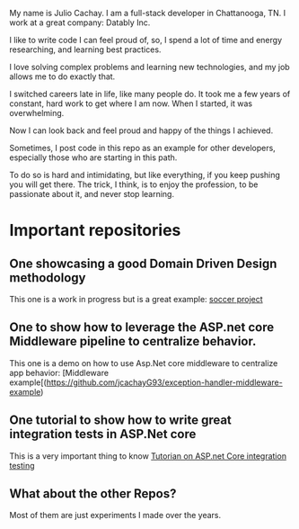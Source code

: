 My name is Julio Cachay. I am a full-stack developer in Chattanooga, TN. I work at a great company: Datably Inc.

I like to write code I can feel proud of, so, I spend a lot of time and energy researching, and learning best practices. 

I love solving complex problems and learning new technologies, and my job allows me to do exactly that.

I switched careers late in life, like many people do. It took me a few years of constant, hard work to get where I am now. When I started, it was overwhelming.

Now I can look back and feel proud and happy of the things I achieved.

Sometimes, I post code in this repo as an example for other developers, especially those who are starting in this path. 

To do so is hard and intimidating, but like everything, if you keep pushing you will get there. The trick, I think, is to enjoy the profession, to be passionate about it, and never stop learning.

# Important repositories
## One showcasing a good Domain Driven Design methodology
This one is a work in progress but is a great example: [soccer project](https://github.com/jcachayG93/soccer-time)

## One to show how to leverage the ASP.net core Middleware pipeline to centralize behavior.
This one is a demo on how to use Asp.Net core middleware to centralize app behavior: [Middleware example[(https://github.com/jcachayG93/exception-handler-middleware-example)

## One tutorial to show how to write great integration tests in ASP.Net core
This is a very important thing to know
[Tutorian on ASP.net Core integration testing](https://github.com/jcachayG93/research-asp_integration_tests)

## What about the other Repos?
Most of them are just experiments I made over the years. 
